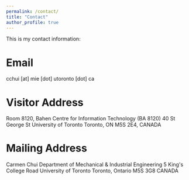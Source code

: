 ```yaml
---
permalink: /contact/
title: "Contact"
author_profile: true
---
```


This is my contact information:

# Email
cchui [at] mie [dot] utoronto [dot] ca

# Visitor Address
Room 8120, Bahen Centre for Information Technology (BA 8120)
40 St George St
University of Toronto
Toronto, ON M5S 2E4, CANADA

# Mailing Address
Carmen Chui
Department of Mechanical & Industrial Engineering
5 King's College Road
University of Toronto
Toronto, Ontario
M5S 3G8
CANADA